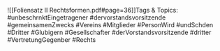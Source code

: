 
![[Foliensatz II Rechtsformen.pdf#page=36]]Tags & Topics:
   #unbeschrnktEingetragener
   #dervorstandsvorsitzende
   #gemeinsamenZwecks
   #Vereins
   #Mitglieder
   #PersonWird
   #undSchden
   #Dritter
   #Glubigern
   #Gesellschafter
   #derVorstandsvorsitzende
   #dritter
   #VertretungGegenber
   #Rechts